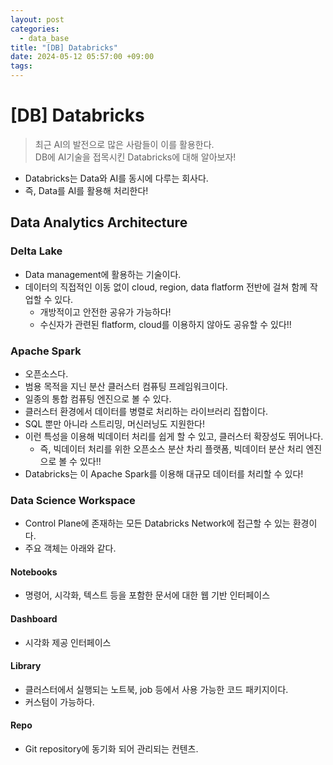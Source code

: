 ```yaml
---
layout: post
categories:
  - data_base
title: "[DB] Databricks"
date: 2024-05-12 05:57:00 +09:00
tags:
---
```

# \[DB] Databricks

>최근 AI의 발전으로 많은 사람들이 이를 활용한다.\
>DB에 AI기술을 접목시킨 Databricks에 대해 알아보자!

- Databricks는 Data와 AI를 동시에 다루는 회사다.
- 즉, Data를 AI를 활용해 처리한다!

## Data Analytics Architecture

### Delta Lake

- Data management에 활용하는 기술이다.
- 데이터의 직접적인 이동 없이 cloud, region, data flatform 전반에 걸쳐 함께 작업할 수 있다.
	- 개방적이고 안전한 공유가 가능하다!
	- 수신자가 관련된 flatform, cloud를 이용하지 않아도 공유할 수 있다!!

### Apache Spark

- 오픈소스다.
- 범용 목적을 지닌 분산 클러스터 컴퓨팅 프레임워크이다.
- 일종의 통합 컴퓨팅 엔진으로 볼 수 있다.
- 클러스터 환경에서 데이터를 병렬로 처리하는 라이브러리 집합이다.
- SQL 뿐만 아니라 스트리밍, 머신러닝도 지원한다!
- 이런 특성을 이용해 빅데이터 처리를 쉽게 할 수 있고, 클러스터 확장성도 뛰어나다.
	- 즉, 빅데이터 처리를 위한 오픈소스 분산 차리 플랫폼, 빅데이터 분산 처리 엔진으로 볼 수 있다!!
- Databricks는 이 Apache Spark를 이용해 대규모 데이터를 처리할 수 있다!

### Data Science Workspace

- Control Plane에 존재하는 모든 Databricks Network에 접근할 수 있는 환경이다.
- 주요 객체는 아래와 같다.

#### Notebooks

- 명령어, 시각화, 텍스트 등을 포함한 문서에 대한 웹 기반 인터페이스

#### Dashboard

- 시각화 제공 인터페이스

#### Library

- 클러스터에서 실행되는 노트북, job 등에서 사용 가능한 코드 패키지이다.
- 커스텀이 가능하다.

#### Repo

- Git repository에 동기화 되어 관리되는 컨텐츠.
